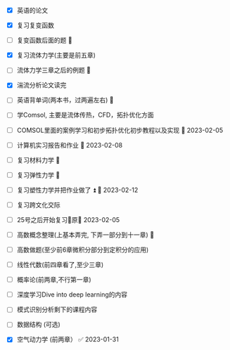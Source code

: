 - [x] 英语的论文 
- [x] 复习复变函数
- [ ] 复变函数后面的题 🔽 
- [x] 复习流体力学(主要是前五章)
- [ ] 流体力学三章之后的例题 🔽 
- [x] 湍流分析论文读完
- [ ] 英语背单词(两本书，过两遍左右) 🔼 
- [ ] 学Comsol, 主要是流体传热，CFD，拓扑优化方面 
- [ ] COMSOL里面的案例学习和初步拓扑优化初步教程以及实现 📅 2023-02-05 
- [ ] 计算机实习报告和作业 📅 2023-02-08
- [ ] 复习材料力学 🔼 
- [ ] 复习弹性力学 🔼 
- [ ] 复习塑性力学并把作业做了 ⏫ 📅 2023-02-12 
- [ ] 复习跨文化交际 
- [ ] 25号之后开始复习🐴原🛫 2023-02-05  
- [ ] 高数概念整理(上基本弄完, 下弄一部分到十一章) 🔼 
- [ ] 高数做题(至少前6章微积分部分到定积分的应用)
- [ ] 线性代数(前四章看了,至少三章)
- [ ] 概率论(前两章,不行第一章)
- [ ] 深度学习Dive into deep learning的内容
- [ ] 模式识别分析剩下的课程内容
- [ ] 数据结构 (可选)
- [x] 空气动力学 (前两章） ✅ 2023-01-31

